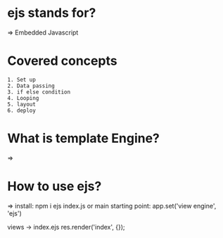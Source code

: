 # ejs stands for?
=> Embedded Javascript

# Covered concepts
    1. Set up
    2. Data passing
    3. if else condition
    4. Looping
    5. layout
    6. deploy

# What is template Engine?
=> 

# How to use ejs?
=> install: npm i ejs
index.js or main starting point: app.set('view engine', 'ejs')

views -> index.ejs
res.render('index', {});

